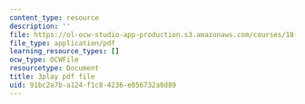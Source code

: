 ```yaml
---
content_type: resource
description: ''
file: https://ol-ocw-studio-app-production.s3.amazonaws.com/courses/18-06sc-linear-algebra-fall-2011/91bc2a7ba124f1c84236e056732a8d89_vF7eyJ2g3kU.pdf
file_type: application/pdf
learning_resource_types: []
ocw_type: OCWFile
resourcetype: Document
title: 3play pdf file
uid: 91bc2a7b-a124-f1c8-4236-e056732a8d89
---
```

